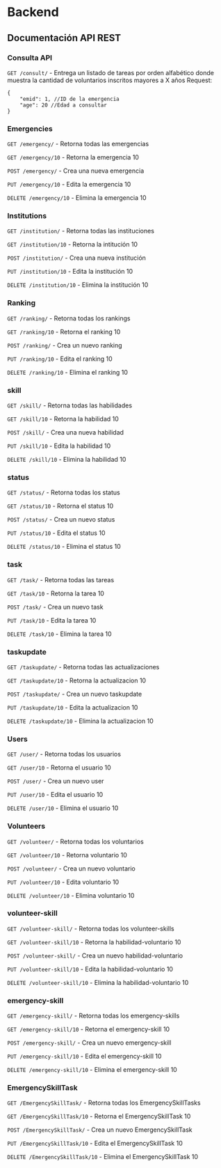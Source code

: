 # Backend

## Documentación API REST

### Consulta API
`GET /consult/` - Entrega un listado de tareas por orden alfabético donde muestra la cantidad de voluntarios inscritos mayores a X años
Request:
```
{
	"emid": 1, //ID de la emergencia
	"age": 20 //Edad a consultar
}
```


### Emergencies
`GET /emergency/` - Retorna todas las emergencias

`GET /emergency/10` - Retorna la emergencia 10

`POST /emergency/` - Crea una nueva emergencia

`PUT /emergency/10` - Edita la emergencia 10

`DELETE /emergency/10` - Elimina la emergencia 10

### Institutions
`GET /institution/` - Retorna todas las instituciones

`GET /institution/10` - Retorna la intitución 10

`POST /institution/` - Crea una nueva institución

`PUT /institution/10` - Edita la institución 10

`DELETE /institution/10` - Elimina la institución 10

### Ranking
`GET /ranking/` - Retorna todas los rankings

`GET /ranking/10` - Retorna el ranking 10

`POST /ranking/` - Crea un nuevo ranking

`PUT /ranking/10` - Edita el ranking 10

`DELETE /ranking/10` - Elimina el ranking 10

### skill
`GET /skill/` - Retorna todas las habilidades

`GET /skill/10` - Retorna la habilidad 10

`POST /skill/` - Crea una nueva habilidad

`PUT /skill/10` - Edita la habilidad 10

`DELETE /skill/10` - Elimina la habilidad 10

### status
`GET /status/` - Retorna todas los status

`GET /status/10` - Retorna el status 10

`POST /status/` - Crea un nuevo status

`PUT /status/10` - Edita el status 10

`DELETE /status/10` - Elimina el status 10

### task
`GET /task/` - Retorna todas las tareas

`GET /task/10` - Retorna la tarea 10

`POST /task/` - Crea un nuevo task

`PUT /task/10` - Edita la tarea 10

`DELETE /task/10` - Elimina la tarea 10

### taskupdate
`GET /taskupdate/` - Retorna todas las actualizaciones

`GET /taskupdate/10` - Retorna la actualizacion 10

`POST /taskupdate/` - Crea un nuevo taskupdate

`PUT /taskupdate/10` - Edita la actualizacion 10

`DELETE /taskupdate/10` - Elimina la actualizacion 10

### Users
`GET /user/` - Retorna todas los usuarios

`GET /user/10` - Retorna el usuario 10

`POST /user/` - Crea un nuevo user

`PUT /user/10` - Edita el usuario 10

`DELETE /user/10` - Elimina el usuario 10

### Volunteers
`GET /volunteer/` - Retorna todas los voluntarios

`GET /volunteer/10` - Retorna voluntario 10

`POST /volunteer/` - Crea un nuevo voluntario

`PUT /volunteer/10` - Edita voluntario 10

`DELETE /volunteer/10` - Elimina voluntario 10

### volunteer-skill
`GET /volunteer-skill/` - Retorna todas los volunteer-skills

`GET /volunteer-skill/10` - Retorna la habilidad-voluntario 10

`POST /volunteer-skill/` - Crea un nuevo habilidad-voluntario

`PUT /volunteer-skill/10` - Edita la habilidad-voluntario 10

`DELETE /volunteer-skill/10` - Elimina la habilidad-voluntario 10

### emergency-skill
`GET /emergency-skill/` - Retorna todas los emergency-skills

`GET /emergency-skill/10` - Retorna el emergency-skill 10

`POST /emergency-skill/` - Crea un nuevo emergency-skill

`PUT /emergency-skill/10` - Edita el emergency-skill 10

`DELETE /emergency-skill/10` - Elimina el emergency-skill 10

### EmergencySkillTask
`GET /EmergencySkillTask/` - Retorna todas los EmergencySkillTasks

`GET /EmergencySkillTask/10` - Retorna el EmergencySkillTask 10

`POST /EmergencySkillTask/` - Crea un nuevo EmergencySkillTask

`PUT /EmergencySkillTask/10` - Edita el EmergencySkillTask 10

`DELETE /EmergencySkillTask/10` - Elimina el EmergencySkillTask 10


